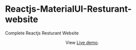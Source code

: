# Reactjs-MaterialUI-Resturant-website
Complete Reactjs Resturant Website 
<p align="center">
  View <a href="https://rxbikes.netlify.app/">Live demo</a>.
 </p>